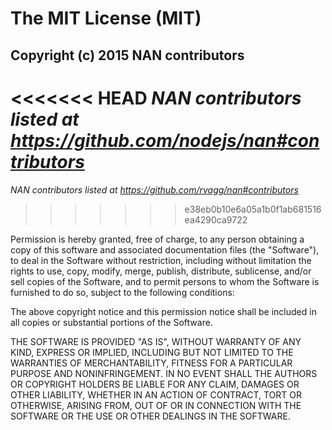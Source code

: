 The MIT License (MIT)
=====================

Copyright (c) 2015 NAN contributors
-----------------------------------

<<<<<<< HEAD
*NAN contributors listed at <https://github.com/nodejs/nan#contributors>*
=======
*NAN contributors listed at <https://github.com/rvagg/nan#contributors>*
>>>>>>> e38eb0b10e6a05a1b0f1ab681516ea4290ca9722

Permission is hereby granted, free of charge, to any person obtaining a copy of this software and associated documentation files (the "Software"), to deal in the Software without restriction, including without limitation the rights to use, copy, modify, merge, publish, distribute, sublicense, and/or sell copies of the Software, and to permit persons to whom the Software is furnished to do so, subject to the following conditions:

The above copyright notice and this permission notice shall be included in all copies or substantial portions of the Software.

THE SOFTWARE IS PROVIDED "AS IS", WITHOUT WARRANTY OF ANY KIND, EXPRESS OR IMPLIED, INCLUDING BUT NOT LIMITED TO THE WARRANTIES OF MERCHANTABILITY, FITNESS FOR A PARTICULAR PURPOSE AND NONINFRINGEMENT. IN NO EVENT SHALL THE AUTHORS OR COPYRIGHT HOLDERS BE LIABLE FOR ANY CLAIM, DAMAGES OR OTHER LIABILITY, WHETHER IN AN ACTION OF CONTRACT, TORT OR OTHERWISE, ARISING FROM, OUT OF OR IN CONNECTION WITH THE SOFTWARE OR THE USE OR OTHER DEALINGS IN THE SOFTWARE.
